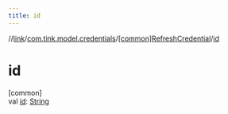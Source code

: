 ```yaml
---
title: id
---
```

//[link](../../../index.html)/[com.tink.model.credentials](../index.html)/[[common]RefreshCredential](index.html)/[id](id.html)



# id



[common]\
val [id](id.html): [String](https://kotlinlang.org/api/latest/jvm/stdlib/kotlin/-string/index.html)




